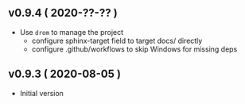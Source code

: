
## v0.9.4 ( 2020-??-?? )

* Use `drom` to manage the project
  * configure sphinx-target field to target docs/ directly
  * configure .github/workflows to skip Windows for missing deps

## v0.9.3 ( 2020-08-05 )

* Initial version
